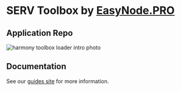 # SERV Toolbox by [EasyNode.PRO](http://EasyNode.PRO "EasyNode.PRO")

## Application Repo

![harmony toolbox loader intro photo](https://guides.easynode.pro/_next/image?url=%2F_next%2Fstatic%2Fmedia%2Fharmony_loader.0a0ba935.png&w=1080&q=75)

## Documentation

See our [guides site](https://guides.easynode.pro/harmony/toolbox) for more information.
